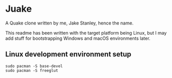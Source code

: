 # Juake

A Quake clone written by me, Jake Stanley, hence the name.

This readme has been written with the target platform being Linux, but I may add stuff for bootstrapping Windows and macOS environments later.

## Linux development environment setup

```
sudo pacman -S base-devel
sudo pacman -S freeglut
```

